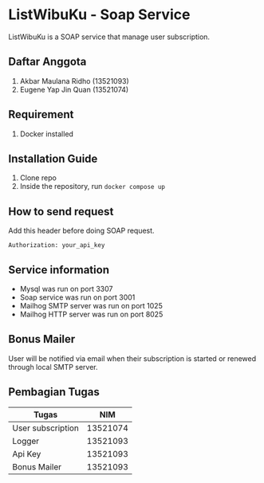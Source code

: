 # ListWibuKu - Soap Service

ListWibuKu is a SOAP service that manage user subscription.

## Daftar Anggota

1. Akbar Maulana Ridho (13521093)
2. Eugene Yap Jin Quan (13521074)

## Requirement

1. Docker installed

## Installation Guide

1. Clone repo
2. Inside the repository, run `docker compose up`

## How to send request

Add this header before doing SOAP request.

`Authorization: your_api_key`

## Service information

- Mysql was run on port 3307
- Soap service was run on port 3001
- Mailhog SMTP server was run on port 1025
- Mailhog HTTP server was run on port 8025

## Bonus Mailer

User will be notified via email when their subscription is started or renewed through local SMTP server.

## Pembagian Tugas

| Tugas             | NIM      |
|-------------------|----------|
| User subscription | 13521074 |
| Logger            | 13521093 |
| Api Key           | 13521093 | 
| Bonus Mailer      | 13521093 |